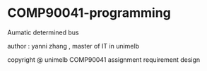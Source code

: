 # COMP90041-programming
Aumatic determined bus

author : yanni zhang , master of IT in unimelb




copyright @ unimelb COMP90041 assignment requirement design

